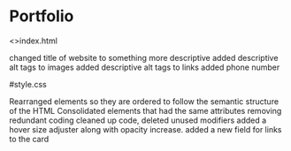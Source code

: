 # Portfolio
<>index.html

changed title of website to something more descriptive
added descriptive alt tags to images
added descriptive alt tags to links
added phone number

#style.css

Rearranged elements so they are ordered to follow the semantic structure of the HTML
Consolidated elements that had the same attributes removing redundant coding
cleaned up code, deleted unused modifiers
added a hover size adjuster along with opacity increase.
added a new field for links to the card
